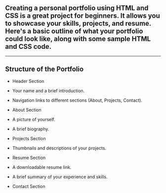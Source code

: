## Creating a personal portfolio using HTML and CSS is a great project for beginners. It allows you to showcase your skills, projects, and resume. Here's a basic outline of what your portfolio could look like, along with some sample HTML and CSS code.
--------------------------------------------
## Structure of the Portfolio

+ Header Section
+ Your name and a brief introduction.
+ Navigation links to different sections (About, Projects, Contact).
+ About Section

+ A picture of yourself.
+ A brief biography.
+ Projects Section

+ Thumbnails and descriptions of your projects.
+ Resume Section

+ A downloadable resume link.
+ A brief summary of your experience and skills.
+ Contact Section

